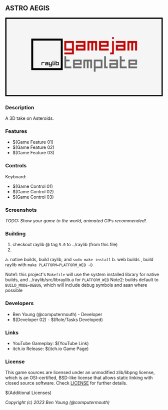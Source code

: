 
## ASTRO AEGIS

![ASTRO AEGIS](screenshots/screenshot000.png "ASTRO AEGIS")

### Description

A 3D take on Asteroids.

### Features

 - $(Game Feature 01)
 - $(Game Feature 02)
 - $(Game Feature 03)

### Controls

Keyboard:
 - $(Game Control 01)
 - $(Game Control 02)
 - $(Game Control 03)

### Screenshots

_TODO: Show your game to the world, animated GIFs recommended!._

### Building
 1. checkout raylib @ tag `5.0` to ../raylib (from this file)
 2.
  a. native builds, build raylib, and `sudo make install`
  b. web builds   , build raylib with `make PLATFORM=PLATFORM_WEB -B`

Note1: this project's `Makefile` will use the system installed library for native builds, and ../raylib/src/libraylib.a for `PLATFORM_WEB`
Note2: builds default to `BUILD_MODE=DEBUG`, which will include debug symbols and asan where possible

### Developers

 - Ben Young (@computermouth) - Developer
 - $(Developer 02) - $(Role/Tasks Developed)

### Links

 - YouTube Gameplay: $(YouTube Link)
 - itch.io Release: $(itch.io Game Page)

### License

This game sources are licensed under an unmodified zlib/libpng license, which is an OSI-certified, BSD-like license that allows static linking with closed source software. Check [LICENSE](LICENSE) for further details.

$(Additional Licenses)

*Copyright (c) 2023 Ben Young (@computermouth)*
